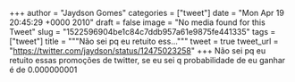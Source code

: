 
+++
author = "Jaydson Gomes"
categories = ["tweet"]
date = "Mon Apr 19 20:45:29 +0000 2010"
draft = false
image = "No media found for this Tweet"
slug = "1522596904be1c84c7ddb957a61e9875fe441335"
tags = ["tweet"]
title = """Não sei pq eu retuito ess..."""
tweet = true
tweet_url = "https://twitter.com/jaydson/status/12475023258"
+++
Não sei pq eu retuito essas promoções de twitter, se eu sei q probabilidade de eu ganhar é de 0.000000001
